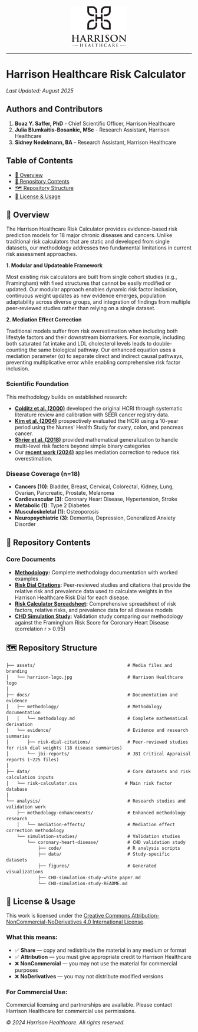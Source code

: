 
<div align="center">
  <img src="assets/harrison-logo.jpg" alt="Harrison Healthcare Logo" width="150">
</div>

---

# Harrison Healthcare Risk Calculator

*Last Updated: August 2025*

## Authors and Contributors

1. **Boaz Y. Saffer, PhD** - Chief Scientific Officer, Harrison Healthcare  
2. **Julia Blumkaitis-Bosankic, MSc** - Research Assistant, Harrison Healthcare
3. **Sidney Nedelmann, BA** - Research Assistant, Harrison Healthcare

## Table of Contents

- [🔬 Overview](#-overview)
- [📁 Repository Contents](#-repository-contents)
- [🗺️ Repository Structure](#️-repository-structure)
- [📄 License & Usage](#-license--usage)

## 🔬 Overview

The Harrison Healthcare Risk Calculator provides evidence-based risk prediction models for 18 major chronic diseases and cancers. Unlike traditional risk calculators that are static and developed from single datasets, our methodology addresses two fundamental limitations in current risk assessment approaches.

**1. Modular and Updateable Framework**

Most existing risk calculators are built from single cohort studies (e.g., Framingham) with fixed structures that cannot be easily modified or updated. Our modular approach enables dynamic risk factor inclusion, continuous weight updates as new evidence emerges, population adaptability across diverse groups, and integration of findings from multiple peer-reviewed studies rather than relying on a single dataset.

**2. Mediation Effect Correction**

Traditional models suffer from risk overestimation when including both lifestyle factors and their downstream biomarkers. For example, including both saturated fat intake and LDL cholesterol levels leads to double-counting the same biological pathway. Our enhanced equation uses a mediation parameter (α) to separate direct and indirect causal pathways, preventing multiplicative error while enabling comprehensive risk factor inclusion.

### Scientific Foundation

This methodology builds on established research:
- **[Colditz et al. (2000)](https://doi.org/10.1023/a:1008984432272)** developed the original HCRI through systematic literature review and calibration with SEER cancer registry data.
- **[Kim et al. (2004)](https://doi.org/10.1097/00000539-200406000-00002)** prospectively evaluated the HCRI using a 10-year period using the Nurses' Health Study for ovary, colon, and pancreas cancer. 
- **[Shrier et al. (2018)](https://doi.org/10.1097/ede.0000000000000820)** provided mathematical generalization to handle multi-level risk factors beyond simple binary categories
- Our **[recent work (2024)](/docs/methodology/mediation-enhancement/Accounting%20for%20mediation%20effects/Accounting%20for%20mediation%20effects%20in%20risk%20prediction%20calculators.md)** applies mediation correction to reduce risk overestimation.

### Disease Coverage (n=18)
- **Cancers (10)**: Bladder, Breast, Cervical, Colorectal, Kidney, Lung, Ovarian, Pancreatic, Prostate, Melanoma
- **Cardiovascular (3)**: Coronary Heart Disease, Hypertension, Stroke  
- **Metabolic (1)**: Type 2 Diabetes
- **Musculoskeletal (1)**: Osteoporosis
- **Neuropsychiatric (3)**: Dementia, Depression, Generalized Anxiety Disorder

## 📁 Repository Contents

### Core Documents
- **[Methodology](./docs/methodology/methodology.md):** Complete methodology documentation with worked examples
- **[Risk Dial Citations](./docs/evidence/risk-dial-citations/):** Peer-reviewed studies and citations that provide the relative risk and prevalence data used to calculate weights in the Harrison Healthcare Risk Dial for each disease.
- **[Risk Calculator Spreadsheet](./data/risk-calculator.csv):** Comprehensive spreadsheet of risk factors, relative risks, and prevalence data for all disease models
- **[CHD Simulation Study](./analysis/simulation-studies/coronary-heart-disease/CHD-simulation-study-white%20paper.md):** Validation study comparing our methodology against the Framingham Risk Score for Coronary Heart Disease (correlation r > 0.95)


## 🗺️ Repository Structure

```
├── assets/                                   # Media files and branding
│   └── harrison-logo.jpg                     # Harrison Healthcare logo
│
├── docs/                                     # Documentation and evidence
│   ├── methodology/                          # Methodology documentation
│   │   └── methodology.md                    # Complete mathematical derivation
│   └── evidence/                             # Evidence and research summaries
│       ├── risk-dial-citations/              # Peer-reviewed studies for risk dial weights (18 disease summaries)
│       └── jbi-reports/                      # JBI Critical Appraisal reports (~225 files)
│
├── data/                                     # Core datasets and risk calculation inputs
│   └── risk-calculator.csv                  # Main risk factor database
│
└── analysis/                                 # Research studies and validation work
    ├── methodology-enhancements/             # Enhanced methodology research
    │   └── mediation-effects/                # Mediation effect correction methodology
    └── simulation-studies/                   # Validation studies
        └── coronary-heart-disease/           # CHD validation study
            ├── code/                         # R analysis scripts  
            ├── data/                         # Study-specific datasets
            ├── figures/                      # Generated visualizations
            ├── CHD-simulation-study-white paper.md
            └── CHD-simulation-study-README.md
```

## 📄 License & Usage

This work is licensed under the [Creative Commons Attribution-NonCommercial-NoDerivatives 4.0 International License](https://creativecommons.org/licenses/by-nc-nd/4.0/).

### What this means:
- ✅ **Share** — copy and redistribute the material in any medium or format
- ✅ **Attribution** — you must give appropriate credit to Harrison Healthcare
- ❌ **NonCommercial** — you may not use the material for commercial purposes
- ❌ **NoDerivatives** — you may not distribute modified versions

### For Commercial Use:
Commercial licensing and partnerships are available. Please contact Harrison Healthcare for commercial use permissions.

*© 2024 Harrison Healthcare. All rights reserved.*